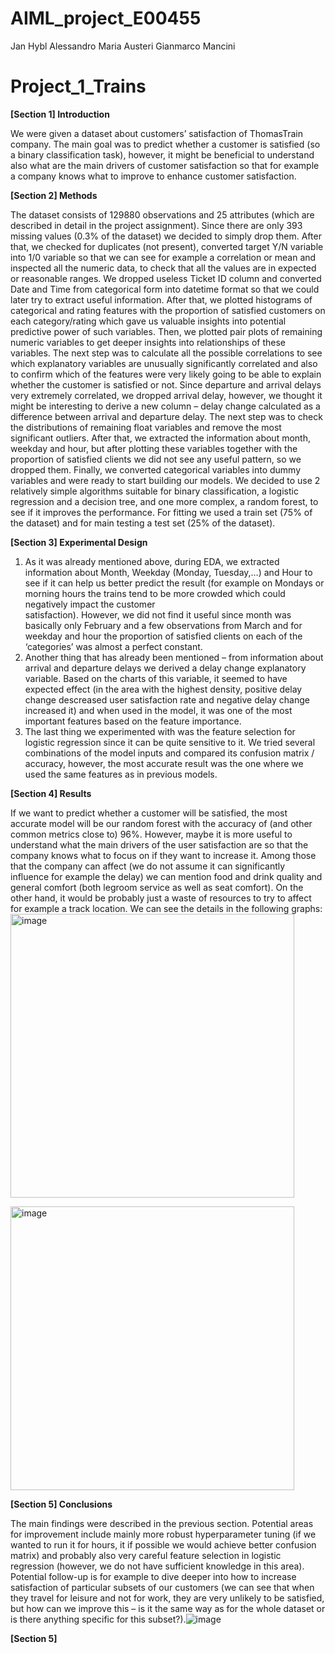 # AIML_project_E00455


Jan Hybl
Alessandro Maria Austeri
Gianmarco Mancini

# Project_1_Trains

**[Section 1] Introduction**

We were given a dataset about customers’ satisfaction of ThomasTrain company. The main goal was to predict whether a customer is satisfied (so a binary classification task), however, it might be beneficial to understand also what are the main drivers of customer satisfaction so that for example a company knows what to improve to enhance customer satisfaction.


**[Section 2] Methods**

The dataset consists of 129880 observations and 25 attributes (which are described in detail in the project assignment). Since there are only 393 missing values (0.3% of the dataset) we decided to simply drop them. After that, we checked for duplicates (not present), converted target Y/N variable into 1/0 variable so that we can see for example a correlation or mean and inspected all the numeric data, to check that all the values are in expected or reasonable ranges. We dropped useless Ticket ID column and converted Date and Time from categorical form into datetime format so that we could later try to extract useful information. After that, we plotted histograms of categorical and rating features with the proportion of satisfied customers on each category/rating which gave us valuable insights into potential predictive power of such variables. Then, we plotted pair plots of remaining numeric variables to get deeper insights into relationships of these variables. The next step was to calculate all the possible correlations to see which explanatory variables are unusually significantly correlated and also to confirm which of the features were very likely going to be able to explain whether the customer is satisfied or not. Since departure and arrival delays very extremely correlated, we dropped arrival delay, however, we thought it might be interesting to derive a new column – delay change calculated as a difference between arrival and departure delay. The next step was to check the distributions of remaining float variables and remove the most significant outliers. After that, we extracted the information about month, weekday and hour, but after plotting these variables together with the proportion of satisfied clients we did not see any useful pattern, so we dropped them. Finally, we converted categorical variables into dummy variables and were ready to start building our models.
We decided to use 2 relatively simple algorithms suitable for binary classification, a logistic regression and a decision tree, and one more complex, a random forest, to see if it improves the performance. For fitting we used a train set (75% of the dataset) and for main testing a test set (25% of the dataset). 



**[Section 3] Experimental Design**

1)	As it was already mentioned above, during EDA, we extracted information about Month, Weekday (Monday,        Tuesday,…) and Hour to see if it can help us better predict the result (for example on Mondays or            morning hours the trains tend to be more crowded which could negatively impact the customer           
    satisfaction). However, we did not find it useful since month was basically only February and a few 
    observations from March and for weekday and hour the proportion of satisfied clients on each of the 
    ‘categories’ was almost a perfect constant.
2)	Another thing that has already been mentioned – from information about arrival and departure delays we 
    derived a delay change explanatory variable. Based on the charts of this variable, it seemed to have 
    expected effect (in the area with the highest density, positive delay change descreased user 
    satisfaction rate and negative delay change increased it) and when used in the model, it was one of the 
    most important features based on the feature importance.
3)	The last thing we experimented with was the feature selection for logistic regression since it can be 
    quite sensitive to it. We tried several combinations of the model inputs and compared its confusion 
    matrix / accuracy, however, the most accurate result was the one where we used the same features as in 
    previous models.






**[Section 4] Results**

If we want to predict whether a customer will be satisfied, the most accurate model will be our random forest with the accuracy of (and other common metrics close to) 96%. However, maybe it is more useful to understand what the main drivers of the user satisfaction are so that the company knows what to focus on if they want to increase it. Among those that the company can affect (we do not assume it can significantly influence for example the delay) we can mention food and drink quality and general comfort (both legroom service as well as seat comfort). On the other hand, it would be probably just a waste of resources to try to affect for example a track location. We can see the details in the following graphs:
<img width="454" alt="image" src="https://github.com/Aus7e/AIML_project_E00455/assets/92274266/a261eb18-0829-4eaa-8213-bade6db4c735">

<img width="454" alt="image" src="https://github.com/Aus7e/AIML_project_E00455/assets/92274266/6c06f123-97af-4b12-8b09-ce78094fcad5">


**[Section 5] Conclusions**

The main findings were described in the previous section. Potential areas for improvement include mainly more robust hyperparameter tuning (if we wanted to run it for hours, it if possible we would achieve better confusion matrix) and probably also very careful feature selection in logistic regression (however, we do not have sufficient knowledge in this area). Potential follow-up is for example to dive deeper into how to increase satisfaction of particular subsets of our customers (we can see that when they travel for leisure and not for work, they are very unlikely to be satisfied, but how can we improve this – is it the same way as for the whole dataset or is there anything specific for this subset?).![image](https://github.com/Aus7e/AIML_project_E00455/assets/92274266/be35d4ca-fe3c-4991-8ddb-e0f0aecd4a2e)




**[Section 5]**



